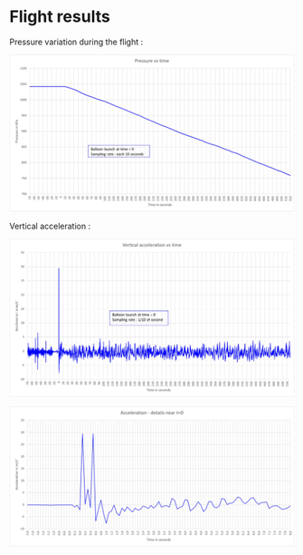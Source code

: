 # Flight results

Pressure variation during the flight :

![](pressure.jpg)

Vertical acceleration :

![](acc.jpg)

![](acc_det.jpg)
